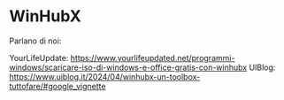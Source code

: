 # WinHubX

Parlano di noi:

YourLifeUpdate: https://www.yourlifeupdated.net/programmi-windows/scaricare-iso-di-windows-e-office-gratis-con-winhubx
UIBlog: https://www.uiblog.it/2024/04/winhubx-un-toolbox-tuttofare/#google_vignette
